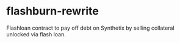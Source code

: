 # flashburn-rewrite
Flashloan contract to pay off debt on Synthetix by selling collateral unlocked via flash loan.
